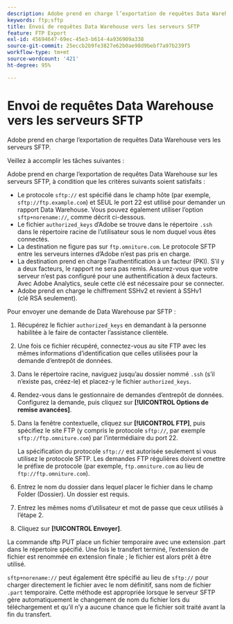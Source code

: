 ```yaml
---
description: Adobe prend en charge l’exportation de requêtes Data Warehouse vers les serveurs SFTP.
keywords: ftp;sftp
title: Envoi de requêtes Data Warehouse vers les serveurs SFTP
feature: FTP Export
exl-id: 45694647-69ec-45e3-b614-4a936909a338
source-git-commit: 25eccb2b9fe3827e62b0ae98d9bebf7a97b239f5
workflow-type: tm+mt
source-wordcount: '421'
ht-degree: 95%

---
```


# Envoi de requêtes Data Warehouse vers les serveurs SFTP

Adobe prend en charge l’exportation de requêtes Data Warehouse vers les serveurs SFTP.

Veillez à accomplir les tâches suivantes :

Adobe prend en charge l’exportation de requêtes Data Warehouse sur les serveurs SFTP, à condition que les critères suivants soient satisfaits :

* Le protocole `sftp://` est spécifié dans le champ hôte (par exemple, `sftp://ftp.example.com`) et SEUL le port 22 est utilisé pour demander un rapport Data Warehouse. Vous pouvez également utiliser l’option `sftp+norename://`, comme décrit ci-dessous.
* Le fichier `authorized_keys` d’Adobe se trouve dans le répertoire `.ssh` dans le répertoire racine de l’utilisateur sous le nom duquel vous êtes connectés.
* La destination ne figure pas sur `ftp.omniture.com`. Le protocole SFTP entre les serveurs internes d’Adobe n’est pas pris en charge.
* La destination prend en charge l’authentification à un facteur (PKI). S’il y a deux facteurs, le rapport ne sera pas remis. Assurez-vous que votre serveur n’est pas configuré pour une authentification à deux facteurs. Avec Adobe Analytics, seule cette clé est nécessaire pour se connecter.
* Adobe prend en charge le chiffrement SSHv2 et revient à SSHv1 (clé RSA seulement).

Pour envoyer une demande de Data Warehouse par SFTP :

1. Récupérez le fichier `authorized_keys` en demandant à la personne habilitée à le faire de contacter l’assistance clientèle.
1. Une fois ce fichier récupéré, connectez-vous au site FTP avec les mêmes informations d’identification que celles utilisées pour la demande d’entrepôt de données.
1. Dans le répertoire racine, naviguez jusqu’au dossier nommé `.ssh` (s’il n’existe pas, créez-le) et placez-y le fichier `authorized_keys`.

1. Rendez-vous dans le gestionnaire de demandes d’entrepôt de données. Configurez la demande, puis cliquez sur **[!UICONTROL Options de remise avancées]**.

1. Dans la fenêtre contextuelle, cliquez sur **[!UICONTROL FTP]**, puis spécifiez le site FTP (y compris le protocole `sftp://`, par exemple `sftp://ftp.omniture.com`) par l’intermédiaire du port 22.

   La spécification du protocole `sftp://` est autorisée seulement si vous utilisez le protocole SFTP. Les demandes FTP régulières doivent omettre le préfixe de protocole (par exemple, `ftp.omniture.com` au lieu de `ftp://ftp.omniture.com`).

1. Entrez le nom du dossier dans lequel placer le fichier dans le champ Folder (Dossier). Un dossier est requis.
1. Entrez les mêmes noms d’utilisateur et mot de passe que ceux utilisés à l’étape 2.
1. Cliquez sur **[!UICONTROL Envoyer]**.

La commande sftp PUT place un fichier temporaire avec une extension .part dans le répertoire spécifié. Une fois le transfert terminé, l’extension de fichier est renommée en extension finale ; le fichier est alors prêt à être utilisé.

`sftp+norename://` peut également être spécifié au lieu de `sftp://` pour charger directement le fichier avec le nom définitif, sans nom de fichier `.part` temporaire. Cette méthode est appropriée lorsque le serveur SFTP gère automatiquement le changement de nom du fichier lors du téléchargement et qu’il n’y a aucune chance que le fichier soit traité avant la fin du transfert.
